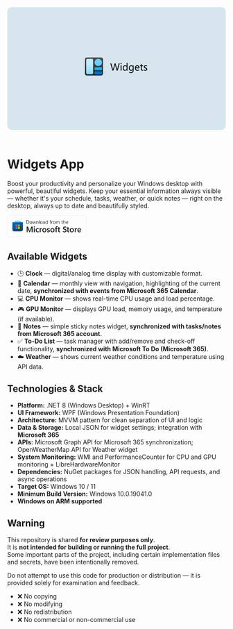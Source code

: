 <img src="Assets/Hero art.png" style="border-radius: 10px; margin-bottom: 20px;" />

# Widgets App

Boost your productivity and personalize your Windows desktop with powerful, beautiful widgets. Keep your essential information always visible — whether it's your schedule, tasks, weather, or quick notes — right on the desktop, always up to date and beautifully styled.

<a href="https://apps.microsoft.com/detail/9mw29r6qcr68">
    <img height="50px" src="Assets/ms-store-badge.svg" />
</a>

## Available Widgets

- 🕒 **Clock** — digital/analog time display with customizable format.  
- 📅 **Calendar** — monthly view with navigation, highlighting of the current date, **synchronized with events from Microsoft 365 Calendar**.  
- 💻 **CPU Monitor** — shows real-time CPU usage and load percentage.  
- 🎮 **GPU Monitor** — displays GPU load, memory usage, and temperature (if available).  
- 📝 **Notes** — simple sticky notes widget, **synchronized with tasks/notes from Microsoft 365 account**.  
- ✅ **To-Do List** — task manager with add/remove and check-off functionality, **synchronized with Microsoft To Do (Microsoft 365)**.  
- ☁️ **Weather** — shows current weather conditions and temperature using API data.  

## Technologies & Stack

- **Platform:** .NET 8 (Windows Desktop) + WinRT
- **UI Framework:** WPF (Windows Presentation Foundation)  
- **Architecture:** MVVM pattern for clean separation of UI and logic  
- **Data & Storage:** Local JSON for widget settings; integration with **Microsoft 365**
- **APIs:** Microsoft Graph API for Microsoft 365 synchronization; OpenWeatherMap API for Weather widget  
- **System Monitoring:** WMI and PerformanceCounter for CPU and GPU monitoring + LibreHardwareMonitor
- **Dependencies:** NuGet packages for JSON handling, API requests, and async operations  
- **Target OS:** Windows 10 / 11 
- **Minimum Build Version:** Windows 10.0.19041.0  
- **Windows on ARM supported**

## Warning

This repository is shared **for review purposes only**.  
It is **not intended for building or running the full project**.  
Some important parts of the project, including certain implementation files and secrets, have been intentionally removed.  

Do not attempt to use this code for production or distribution — it is provided solely for examination and feedback.

- ❌ No copying  
- ❌ No modifying  
- ❌ No redistribution  
- ❌ No commercial or non-commercial use  